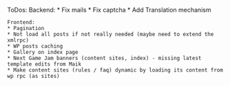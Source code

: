 ToDos:
    Backend:
    * Fix mails
    * Fix captcha
    * Add Translation mechanism

    Frontend:
    * Pagination
    * Not load all posts if not really needed (maybe need to extend the xmlrpc)
    * WP posts caching
    * Gallery on index page
    * Next Game Jam banners (content sites, index) - missing latest template edits from Maik
    * Make content sites (rules / faq) dynamic by loading its content from wp rpc (as sites)